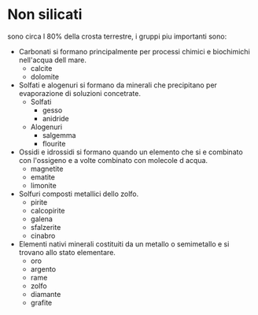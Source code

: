 # Non silicati
sono circa l 80% della crosta terrestre, i gruppi piu importanti sono:
- Carbonati
	si formano principalmente per processi chimici e biochimichi nell'acqua dell mare. 
	- calcite
	- dolomite
- Solfati e alogenuri
	si formano da minerali che precipitano per evaporazione di soluzioni concetrate.
	- Solfati
		- gesso
		- anidride
	- Alogenuri
		- salgemma
		- flourite
- Ossidi e idrossidi
	si formano quando un elemento che si e combinato con l'ossigeno e a volte combinato con molecole d acqua.
	- magnetite
	- ematite
	- limonite
- Solfuri
	composti metallici dello zolfo.
	- pirite
	- calcopirite
	- galena
	- sfalzerite
	- cinabro
- Elementi nativi
	minerali costituiti da un metallo o semimetallo e si trovano allo stato elementare. 
	- oro
	- argento
	- rame
	- zolfo
	- diamante
	- grafite